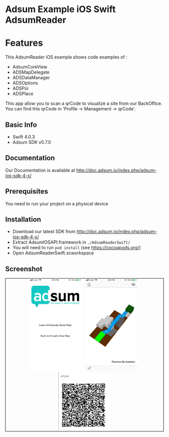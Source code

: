 # Adsum Example iOS Swift AdsumReader
# Features 

This AdsumReader iOS example shows code examples of :

- AdsumCoreView
- ADSMapDelegate
- ADSDataManager
- ADSOptions
- ADSPoi
- ADSPlace

This app allow you to scan a qrCode to visualize a site from our BackOffice.
You can find this qrCode in 'Profile -> Management -> qrCode'.

## Basic Info

- Swift 4.0.3
- Adsum SDK v0.7.0

## Documentation

Our Documentation is available at http://doc.adsum.io/index.php/adsum-ios-sdk-4-x/

## Prerequisites

You need to run your project on a physical device

## Installation

* Download our latest SDK from http://doc.adsum.io/index.php/adsum-ios-sdk-4-x/
* Extract AdsumIOSAPI.framework in ```./AdsumReaderSwift/```
* You will need to run ```pod install``` (see https://cocoapods.org/)
* Open AdsumReaderSwift.xcworkspace

## Screenshot

<div align="center" style="border:1px solid black">
     <img width="33%" src="/screenshot.jpeg" alt="Menu Screenshot" title="Menu Screenshot"</img>
     <img width="4px"></img>
     <img width="33%" src="/siteScreenshot.jpeg" alt="Site Screenshot" title="Site Screenshot"</img>
     <img width="4px"></img>
    <img width="33%" src="/qrcodeScreenshot.png" alt="Site Screenshot" title="Site Screenshot"</img>
</div>
